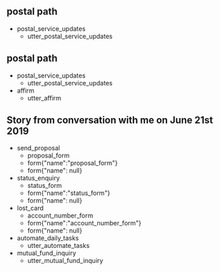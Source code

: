 ## postal path
* postal_service_updates
    - utter_postal_service_updates

## postal path
* postal_service_updates
    - utter_postal_service_updates
* affirm
    - utter_affirm

## Story from conversation with me on June 21st 2019

* send_proposal
    - proposal_form
    - form{"name":"proposal_form"}
    - form{"name": null}
* status_enquiry
    - status_form
    - form{"name":"status_form"}
    - form{"name": null}
* lost_card
    - account_number_form
    - form{"name":"account_number_form"}
    - form{"name": null}
* automate_daily_tasks
    - utter_automate_tasks
* mutual_fund_inquiry
    - utter_mutual_fund_inquiry
